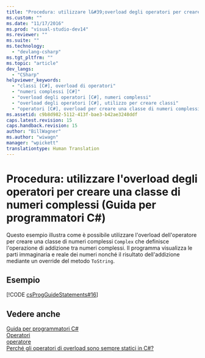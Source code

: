```yaml
---
title: "Procedura: utilizzare l&#39;overload degli operatori per creare una classe di numeri complessi (Guida per programmatori C#) | Microsoft Docs"
ms.custom: ""
ms.date: "11/17/2016"
ms.prod: "visual-studio-dev14"
ms.reviewer: ""
ms.suite: ""
ms.technology: 
  - "devlang-csharp"
ms.tgt_pltfrm: ""
ms.topic: "article"
dev_langs: 
  - "CSharp"
helpviewer_keywords: 
  - "classi [C#], overload di operatori"
  - "numeri complessi [C#]"
  - "overload degli operatori [C#], numeri complessi"
  - "overload degli operatori [C#], utilizzo per creare classi"
  - "operatori [C#], overload per creare una classe di numeri complessi"
ms.assetid: c9b8d982-5112-413f-bae3-b42ae3248ddf
caps.latest.revision: 15
caps.handback.revision: 15
author: "BillWagner"
ms.author: "wiwagn"
manager: "wpickett"
translationtype: Human Translation
---
```

# Procedura: utilizzare l&#39;overload degli operatori per creare una classe di numeri complessi (Guida per programmatori C#)
Questo esempio illustra come è possibile utilizzare l'overload dell'operatore per creare una classe di numeri complessi `Complex` che definisce l'operazione di addizione tra numeri complessi.  Il programma visualizza le parti immaginaria e reale dei numeri nonché il risultato dell'addizione mediante un override del metodo `ToString`.  
  
## Esempio  
 [!CODE [csProgGuideStatements#16](../CodeSnippet/VS_Snippets_VBCSharp/csProgGuideStatements#16)]  
  
## Vedere anche  
 [Guida per programmatori C\#](../../../csharp/programming-guide/index.md)   
 [Operatori](../../../csharp/language-reference/operators/index.md)   
 [operatore](../../../csharp/language-reference/keywords/operator.md)   
 [Perché gli operatori di overload sono sempre statici in C\#?](http://go.microsoft.com/fwlink/?LinkId=112383)